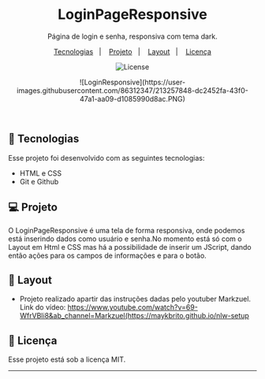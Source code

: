 <h1 align="center"> LoginPageResponsive </h1>

<p align="center">
Página de login e senha, responsiva com tema dark. <br/>
</p>

<p align="center">
  <a href="#-tecnologias">Tecnologias</a>&nbsp;&nbsp;&nbsp;|&nbsp;&nbsp;&nbsp;
  <a href="#-projeto">Projeto</a>&nbsp;&nbsp;&nbsp;|&nbsp;&nbsp;&nbsp;
  <a href="#-layout">Layout</a>&nbsp;&nbsp;&nbsp;|&nbsp;&nbsp;&nbsp;
  <a href="#memo-licença">Licença</a>
</p>

<p align="center">
  <img alt="License" src="https://img.shields.io/static/v1?label=license&message=MIT&color=49AA26&labelColor=000000">
</p>

<p align="center">
  ![LoginResponsive](https://user-images.githubusercontent.com/86312347/213257848-dc2452fa-43f0-47a1-aa09-d1085990d8ac.PNG)
</p>


<br>

## 🚀 Tecnologias

Esse projeto foi desenvolvido com as seguintes tecnologias:

- HTML e CSS
- Git e Github

## 💻 Projeto

O LoginPageResponsive é uma tela de forma responsiva, onde podemos está inserindo dados como usuário e senha.No momento está só com o Layout em Html e CSS mas há a possibilidade de inserir um JScript, dando então ações para os campos de informações e para o botão.


## 🔖 Layout

- Projeto realizado apartir das instruções dadas pelo youtuber Markzuel. <br>
Link do vídeo: https://www.youtube.com/watch?v=69-WfrVBli8&ab_channel=Markzuel(https://maykbrito.github.io/nlw-setup


## :memo: Licença

Esse projeto está sob a licença MIT.

---








